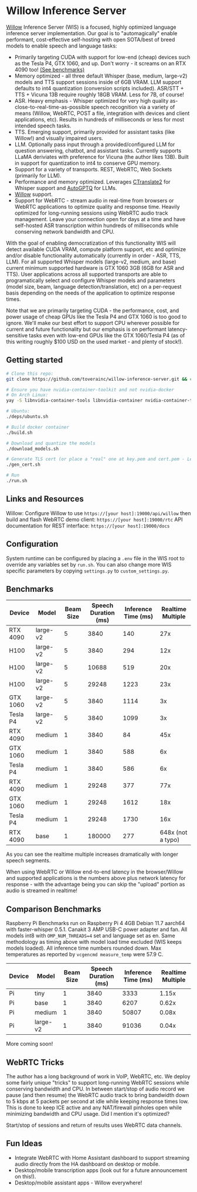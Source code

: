 # Willow Inference Server

[Willow](https://github.com/toverainc/willow) Inference Server (WIS) is a focused, highly optimized language inference server implementation. Our goal is to "automagically" enable performant, cost-effective self-hosting with open SOTA/best of breed models to enable speech and language tasks:

- Primarily targeting CUDA with support for low-end (cheap) devices such as the Tesla P4, GTX 1060, and up. Don't worry - it screams on an RTX 4090 too! [(See benchmarks)](#benchmarks)
- Memory optimized - all three default Whisper (base, medium, large-v2) models and TTS support sessions inside of 6GB VRAM. LLM support defaults to int4 quantization (conversion scripts included). ASR/STT + TTS + Vicuna 13B require roughly 18GB VRAM. Less for 7B, of course!
- ASR. Heavy emphasis - Whisper optimized for very high quality as-close-to-real-time-as-possible speech recognition via a variety of means (Willow, WebRTC, POST a file, integration with devices and client applications, etc). Results in hundreds of milliseconds or less for most intended speech tasks.
- TTS. Emerging support, primarily provided for assistant tasks (like Willow!) and visually impaired users.
- LLM. Optionally pass input through a provided/configured LLM for question answering, chatbot, and assistant tasks. Currently supports LLaMA deriviates with preference for Vicuna (the author likes 13B). Built in support for quantization to int4 to conserve GPU memory.
- Support for a variety of transports. REST, WebRTC, Web Sockets (primarily for LLM).
- Performance and memory optimized. Leverages [CTranslate2](https://github.com/OpenNMT/CTranslate2) for Whisper support and [AutoGPTQ](https://github.com/PanQiWei/AutoGPTQ) for LLMs.
- [Willow](https://github.com/toverainc/willow) support.
- Support for WebRTC - stream audio in real-time from browsers or WebRTC applications to optimize quality and response time. Heavily optimized for long-running sessions using WebRTC audio track management. Leave your connection open for days at a time and have self-hosted ASR transcription within hundreds of milliseconds while conserving network bandwidth and CPU.

With the goal of enabling democratization of this functionality WIS will detect available CUDA VRAM, compute platform support, etc and optimize and/or disable functionality automatically (currently in order - ASR, TTS, LLM). For all supported Whisper models (large-v2, medium, and base) current minimum supported hardware is GTX 1060 3GB (6GB for ASR and TTS). User applications across all supported transports are able to programatically select and configure Whisper models and parameters (model size, beam, language detection/translation, etc) on a per-request basis depending on the needs of the application to optimize response times.

Note that we are primarily targeting CUDA - the performance, cost, and power usage of cheap GPUs like the Tesla P4 and GTX 1060 is too good to ignore. We'll make our best effort to support CPU wherever possible for current and future functionality but our emphasis is on performant latency-sensitive tasks even with low-end GPUs like the GTX 1060/Tesla P4 (as of this writing roughly $100 USD on the used market - and plenty of stock!).

## Getting started
```bash
# Clone this repo:
git clone https://github.com/toverainc/willow-inference-server.git && cd willow-inference-server

# Ensure you have nvidia-container-toolkit and not nvidia-docker
# On Arch Linux:
yay -S libnvidia-container-tools libnvidia-container nvidia-container-toolkit

# Ubuntu:
./deps/ubuntu.sh

# Build docker container
./build.sh

# Download and quantize the models
./download_models.sh

# Generate TLS cert (or place a "real" one at key.pem and cert.pem - Let's Encrypt/Certbot/ACME coming soon)
./gen_cert.sh

# Run
./run.sh
```

## Links and Resources

Willow: Configure Willow to use ```https://[your host]:19000/api/willow``` then build and flash
WebRTC demo client: ```https://[your host]:19000/rtc```
API documentation for REST interface: ```https://[your host]:19000/docs```

## Configuration
System runtime can be configured by placing a ```.env``` file in the WIS root to override any variables set by ```run.sh```. You can also change more WIS specific parameters by copying ```settings.py``` to ```custom_settings.py```.

## Benchmarks

| Device   | Model    | Beam Size | Speech Duration (ms) | Inference Time (ms) | Realtime Multiple |
|----------|----------|-----------|----------------------|---------------------|-------------------|
| RTX 4090 | large-v2 | 5         | 3840                 | 140                 | 27x               |
| H100     | large-v2 | 5         | 3840                 | 294                 | 12x               |
| H100     | large-v2 | 5         | 10688                | 519                 | 20x               |
| H100     | large-v2 | 5         | 29248                | 1223                | 23x               |
| GTX 1060 | large-v2 | 5         | 3840                 | 1114                | 3x                |
| Tesla P4 | large-v2 | 5         | 3840                 | 1099                | 3x                |
| RTX 4090 | medium   | 1         | 3840                 | 84                  | 45x               |
| GTX 1060 | medium   | 1         | 3840                 | 588                 | 6x                |
| Tesla P4 | medium   | 1         | 3840                 | 586                 | 6x                |
| RTX 4090 | medium   | 1         | 29248                | 377                 | 77x               |
| GTX 1060 | medium   | 1         | 29248                | 1612                | 18x               |
| Tesla P4 | medium   | 1         | 29248                | 1730                | 16x               |
| RTX 4090 | base     | 1         | 180000               | 277                 | 648x (not a typo) |

As you can see the realtime multiple increases dramatically with longer speech segments.

When using WebRTC or Willow end-to-end latency in the browser/Willow and supported applications is the numbers above plus network latency for response - with the advantage being you can skip the "upload" portion as audio is streamed in realtime!

## Comparison Benchmarks

Raspberry Pi Benchmarks run on Raspberry Pi 4 4GB Debian 11.7 aarch64 with faster-whisper 0.5.1. Canakit 3 AMP USB-C power adapter and fan. All models int8 with ```OMP_NUM_THREADS=4``` set and language set as en. Same methodology as timing above with model load time excluded (WIS keeps models loaded). All inference time numbers rounded down. Max temperatures as reported by ```vcgencmd measure_temp``` were 57.9 C.

| Device   | Model    | Beam Size | Speech Duration (ms) | Inference Time (ms) | Realtime Multiple |
|----------|----------|-----------|----------------------|---------------------|-------------------|
| Pi       | tiny     | 1         | 3840                 | 3333                | 1.15x             |
| Pi       | base     | 1         | 3840                 | 6207                | 0.62x             |
| Pi       | medium   | 1         | 3840                 | 50807               | 0.08x             |
| Pi       | large-v2 | 1         | 3840                 | 91036               | 0.04x             |

More coming soon!

## WebRTC Tricks
The author has a long background of work in VoIP, WebRTC, etc. We deploy some fairly unique "tricks" to support long-running WebRTC sessions while conserving bandwidth and CPU. In between start/stop of audio record we pause (and then resume) the WebRTC audio track to bring bandwidth down to 5 kbps at 5 packets per second at idle while keeping response times low. This is done to keep ICE active and any NAT/firewall pinholes open while minimizing bandwidth and CPU usage. Did I mention it's optimized?

Start/stop of sessions and return of results uses WebRTC data channels.

## Fun Ideas

- Integrate WebRTC with Home Assistant dashboard to support streaming audio directly from the HA dashboard on desktop or mobile.
- Desktop/mobile transcription apps (look out for a future announcement on this!).
- Desktop/mobile assistant apps - Willow everywhere!
